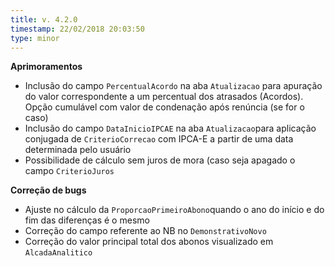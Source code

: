 ```yaml
---
title: v. 4.2.0
timestamp: 22/02/2018 20:03:50
type: minor
---
```


**Aprimoramentos**
+ Inclusão do campo `PercentualAcordo` na aba `Atualizacao` para apuração do valor correspondente a um percentual dos atrasados (Acordos). Opção cumulável com valor de condenação após renúncia (se for o caso)
+ Inclusão do campo `DataInicioIPCAE` na aba `Atualizacao`para aplicação conjugada de `CriterioCorrecao` com IPCA-E a partir de uma data determinada pelo usuário
+ Possibilidade de cálculo sem juros de mora (caso seja apagado o campo `CriterioJuros`

**Correção de bugs**
+ Ajuste no cálculo da `ProporcaoPrimeiroAbono`quando o ano do início e do fim das diferenças é o mesmo
+ Correção do campo referente ao NB no `DemonstrativoNovo`
+ Correção do valor principal total dos abonos visualizado em `AlcadaAnalitico`
